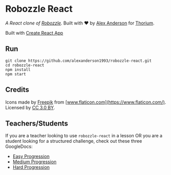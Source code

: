 # Robozzle React

_A React clone of [Robozzle](http://robozzle.com)._ Built with ❤️ by
[Alex Anderson](https://github.com/alexanderson1993) for
[Thorium](https://thoriumsim.com).

Built with [Create React App](https://github.com/facebook/create-react-app)

## Run

```
git clone https://github.com/alexanderson1993/robozzle-react.git
cd robozzle-react
npm install
npm start
```

## Credits

Icons made by [Freepik](http://www.freepik.com) from
[www.flaticon.com](https://www.flaticon.com/). Licensed by
[CC 3.0 BY](http://creativecommons.org/licenses/by/3.0/).

## Teachers/Students

If you are a teacher looking to use `robozzle-react` in a lesson OR you are a
student looking for a structured challenge, check out these three GoogleDocs:
- [Easy Progression](https://docs.google.com/document/d/1a9sGyakYHO3ej388u7QaSBqTtEpsBJV7Gmp643Z1MAU)
- [Medium Progression](https://docs.google.com/document/d/1geA35sBsmh0JVb86Vq6VlK-M6cPrrpXxdgqqpOUq6Yc)
- [Hard Progression](https://docs.google.com/document/d/1lbyMo9sIvVTtr-Fk_gvl6AJ95cIF3Lqfb3GPbVequhk)

